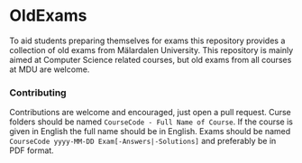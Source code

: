 # OldExams
To aid students preparing themselves for exams this repository provides a collection of old exams from Mälardalen University. This repository is mainly aimed at Computer Science related courses, but old exams from all courses at MDU are welcome.

### Contributing
Contributions are welcome and encouraged, just open a pull request.
Curse folders should be named `CourseCode - Full Name of Course`. If the course is given in English the full name should be in English.
Exams should be named `CourseCode yyyy-MM-DD Exam[-Answers|-Solutions]` and preferably be in PDF format.
